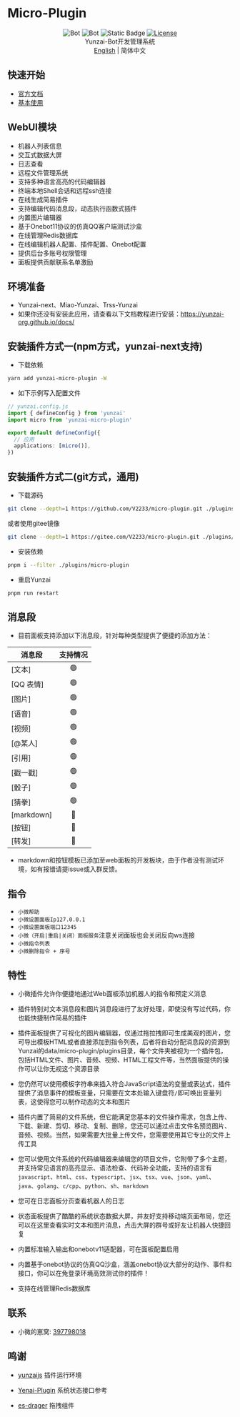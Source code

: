# Micro-Plugin

<div align="center">

![Bot](https://img.shields.io/badge/Yunzaijs-Micro--Plugin-blue)
![Bot](https://img.shields.io/badge/Miao--Yunzai-Micro--Plugin-blue)
![Static Badge](https://img.shields.io/badge/QQGroup-397798018-blue?link=http%3A%2F%2Fqm.qq.com%2Fcgi-bin%2Fqm%2Fqr%3F_wv%3D1027%26k%3D6qeMfgydE5k8e_nTorXz0ywmahixBTFw%26authKey%3D9iCyC5qsuluUfxwz4evh5xPmJb3YwlixjoMTxN9He%252BrGu7WiDf2dY8OGk7t%252BGaIu%26noverify%3D0%26group_code%3D397798018)
[![License](https://img.shields.io/static/v1?label=LICENSE&message=GPL-3.0&color=lightrey)](/LICENSE)
<br>
Yunzai-Bot开发管理系统
<br>
[English](EN_README.md) | 简体中文

</div>


## 快速开始

- [官方文档](https://v2233.github.io/zh/)
- [基本使用](docs/DOCS.md)


## WebUI模块

- 机器人列表信息
- 交互式数据大屏
- 日志查看
- 远程文件管理系统
- 支持多种语言高亮的代码编辑器
- 终端本地Shell会话和远程ssh连接
- 在线生成简易插件
- 支持编辑代码消息段，动态执行函数式插件
- 内置图片编辑器
- 基于Onebot11协议的仿真QQ客户端测试沙盒
- 在线管理Redis数据库
- 在线编辑机器人配置、插件配置、Onebot配置
- 提供后台多账号权限管理
- 面板提供贡献联系名单激励


## 环境准备

- Yunzai-next、Miao-Yunzai、Trss-Yunzai
- 如果你还没有安装此应用，请查看以下文档教程进行安装：<a href="https://yunzai-org.github.io/docs/">https://yunzai-org.github.io/docs/</a>


## 安装插件方式一(npm方式，yunzai-next支持)

- 下载依赖

```sh
yarn add yunzai-micro-plugin -W
```

- 如下示例写入配置文件

```ts
// yunzai.config.js
import { defineConfig } from 'yunzai'
import micro from 'yunzai-micro-plugin'

export default defineConfig({
  // 应用
  applications: [micro()],
})
```

## 安装插件方式二(git方式，通用)

- 下载源码

```sh
git clone --depth=1 https://github.com/V2233/micro-plugin.git ./plugins/micro-plugin
```
或者使用gitee镜像
```sh
git clone --depth=1 https://gitee.com/V2233/micro-plugin.git ./plugins/micro-plugin
```

- 安装依赖

```sh
pnpm i --filter ./plugins/micro-plugin
```

- 重启Yunzai

```sh
pnpm run restart
```


## 消息段

- 目前面板支持添加以下消息段，针对每种类型提供了便捷的添加方法：

| 消息段     | 支持情况 |
| ---------- | :------: |
| [文本]     |    🟢     |
| [QQ 表情]  |    🟢     |
| [图片]     |    🟢     |
| [语音]     |    🟢     |
| [视频]     |    🟢     |
| [@某人]    |    🟢     |
| [引用]     |    🟢     |
| [戳一戳]   |    🟢     |
| [骰子]     |    🟢     |
| [猜拳]     |    🟢     |
| [markdown] |    🔴     |
| [按钮]     |    🔴     |
| [转发]     |    🔴     |

- markdown和按钮模板已添加至web面板的开发板块，由于作者没有测试环境，如有报错请提issue或入群反馈。
  

## 指令

- ```小微帮助```
- ```小微设置面板Ip127.0.0.1```
- ```小微设置面板端口12345```
- ```小微（开启|重启|关闭）面板服务```注意关闭面板也会关闭反向ws连接
- ```小微指令列表```
- ```小微删除指令 + 序号```


## 特性

- 小微插件允许你便捷地通过Web面板添加机器人的指令和预定义消息

- 插件特别对文本消息段和图片消息段进行了友好处理，即使没有写过代码，你也能快捷制作简易的插件

- 插件面板提供了可视化的图片编辑器，仅通过拖拉拽即可生成美观的图片，您可导出模板HTML或者直接添加到指令列表，后者将自动分配消息段的资源到Yunzai的data/micro-plugin/plugins目录，每个文件夹被视为一个插件包，包括HTML文件、图片、音频、视频、HTML工程文件等，当然面板提供的操作可以让你无视这个资源目录

- 您仍然可以使用模板字符串来插入符合JavaScript语法的变量或表达式，插件提供了消息事件的模板变量，只需要在文本处输入键盘符```/```即可唤出变量列表，这使得您可以制作动态的文本和图片

- 插件内置了简易的文件系统，但它能满足您基本的文件操作需求，包含上传、下载、新建、剪切、移动、复制、删除，您还可以通过点击文件名预览图片、音频、视频。当然，如果需要大批量上传文件，您需要使用其它专业的文件上传工具

- 您可以使用文件系统的代码编辑器来编辑您的项目文件，它附带了多个主题，并支持常见语言的高亮显示、语法检查、代码补全功能，支持的语言有```javascript```、```html```、```css```、```typescript```、```jsx```、```tsx```、```vue```、```json```、```yaml```、```java```、```golang```、```c/cpp```、```python```、```sh```、```markdown```

- 您可在日志面板分页查看机器人的日志

- 状态面板提供了酷酷的系统状态数据大屏，并友好支持移动端页面布局，您还可以在这里查看实时文本和图片消息，点击大屏的群号或好友让机器人快捷回复

- 内置标准输入输出和onebotv11适配器，可在面板配置启用

- 内置基于onebot协议的仿真QQ沙盒，涵盖onebot协议大部分的动作、事件和接口，你可以在免登录环境高效测试你的插件！

- 支持在线管理Redis数据库 

## 联系

- 小微的崽窝: [397798018](http%3A%2F%2Fqm.qq.com%2Fcgi-bin%2Fqm%2Fqr%3F_wv%3D1027%26k%3D6qeMfgydE5k8e_nTorXz0ywmahixBTFw%26authKey%3D9iCyC5qsuluUfxwz4evh5xPmJb3YwlixjoMTxN9He%252BrGu7WiDf2dY8OGk7t%252BGaIu%26noverify%3D0%26group_code%3D397798018)

## 鸣谢

- [yunzaijs](https://github.com/yunzai-org/yunzaijs) 插件运行环境

- [Yenai-Plugin](https://gitee.com/yeyang52/yenai-plugin) 系统状态接口参考

- [es-drager](https://github.com/vangleer/es-drager) 拖拽组件